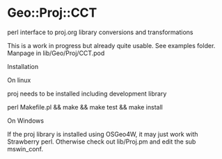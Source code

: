 # Geo::Proj::CCT
perl interface to proj.org library conversions and transformations

This is a work in progress but already quite usable.  See examples folder.
Manpage in lib/Geo/Proj/CCT.pod

Installation

On linux  

proj needs to be installed including development library  

perl Makefile.pl  && make &&  make test  && make install  

On Windows  

If the proj library is installed using OSGeo4W, it may just work with Strawberry
perl.  Otherwise check out lib/Proj.pm and edit the sub mswin_conf.  
